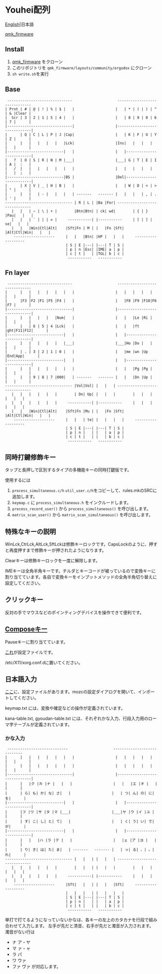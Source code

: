 # Youhei配列
[English](README.md)|日本語

[qmk_firmware][qmk]

## Install
1. [qmk_firmware][qmk] をクローン
2. このリポジトリを `qmk_firmware/layouts/community/ergodox` にクローン
3. `sh write.sh`を実行

## Base
```
 ------------------------------                     ------------------------------
| Prnt | # | @ | ! | % | $ |   |                   |   | * | ( | ) | ^ | & |Clear |
|  Scr | 3 | 2 | 1 | 5 | 4 |   |                   |   | 8 | 9 | 0 | 6 | 7 |      |
|------------------------------|                   |------------------------------|
|      | Q | C | L | P | J |Cap|                   |   | K | F | U | Y | Z |      |
|      |   |   |   |   |   |Lck|                   |Ins|   |   |   |   |   |      |
|--------------------------|   |                   |   |--------------------------|
|   ?  | O | S | R | N | M |___|                   |___| G | T | E | I | A |  :   |
|   /  |   |   |   |   |   |   |                   |   |   |   |   |   |   |  ;   |
|--------------------------|BS |                   |Del|--------------------------|
|      | X | V | _ | H | B |   |                   |   | W | D | < | > | " |      |
|      |   |   | - |   |   |   | -------   ------- |   |   |   | , | . | ' |      |
------------------------------- | R | L | |Ba |For| ------------------------------
   |   |   | ~ | \ | + |        |Btn|Btn| | ck| wd|        | { | } |Pau|   |   |
   |   |   | ` | | | = |     -----------| |-----------     | [ | ] | se|   |   |
   |   |   |Win|Ctl|Alt|    |Sft|Fn | M | |   |Fn |Sft|    |Alt|Ctl|Win|   |   |
    -------------------     |   |   |Btn| |HP |   |   |     -------------------
                            | S | E |---| |---| T | S |
                            | p | n |Esc| |IME| a | p |
                            | c | t |   | |TGL| b | c |
                             -----------   -----------
```

## Fn layer

```
 ------------------------------                     ------------------------------
|      |   |   |   |   |   |   |                   |   |   |   |   |   |   |      |
|      |F3 |F2 |F1 |F5 |F4 |   |                   |   |F8 |F9 |F10|F6 |F7 |      |
|------------------------------|                   |------------------------------|
|      |   |   |   |   |Num|   |                   |   |   |Le |Ri |   |   |      |
|      |   | 6 | 5 | 4 |Lck|   |                   |   |   |ft |ght|F11|F12|      |
|--------------------------|   |                   |   |--------------------------|
|      |   |   |   |   |   |___|                   |___|Ho |Do |   |   |   |      |
|      | . | 3 | 2 | 1 | 0 |   |                   |   |me |wn |Up |End|App|      |
|--------------------------|   |                   |   |--------------------------|
|      |   |   |   |   |   |   |                   |   |   |Pg |Pg |   |   |      |
|      |   | 9 | 8 | 7 |000|   | -------   ------- |   |   |Dn |Up |   |   |      |
------------------------------- |Vol|Vol| |   |   | ------------------------------
   |   |   |   |   |   |        | Dn| Up| |   |   |        |   |   |   |   |   |
   |   |   |   |   |   |     -----------| |-----------     |   |   |   |   |   |
   |   |   |Win|Ctl|Alt|    |Sft|Fn |Mu | |   |Fn |Sft|    |Alt|Ctl|Win|   |   |
    -------------------     |   |   | te| |   |   |   |     -------------------
                            | S | E |---| |---| T | S |
                            | p | n |   | |   | a | p |
                            | c | t |   | |   | b | c |
                             -----------   -----------
```

## 同時打鍵修飾キー
タップと長押しで区別するタイプの多機能キーの同時打鍵版です。

使用するには
1. `process_simultaneous.c/h` `util_user.c/h`をコピーして、rules.mkのSRCに追加します。
2. `keymap.c` に `process_simultaneous.h` をインクルードします。
3. `process_record_user()` から `process_simultaneous()` を呼び出します。
4. `matrix_scan_user()` から `matrix_scan_simultaneous()` を呼び出します。

## 特殊なキーの説明
WinLck,CtrLck,AltLck,SftLckは修飾キーロックです。CapsLockのように、押すと再度押すまで修飾キーが押されたようになります。

Clearキーは修飾キーロックを一度に解除します。

IMEキーは全角半角キーです。チルダとキーコードが被っているので変換キーに割り当てています。各自で変換キーをインプットメソッドの全角半角切り替えに設定してください。

## クリックキー
反対の手でマウスなどのポインティングデバイスを操作できて便利です。

## [Composeキー](https://en.wikipedia.org/wiki/Compose_key)
Pauseキーに割り当てています。

[これ](https://github.com/h-youhei/myconfig/tree/master/etc/X11/xorg.conf.d/70-keyboard.conf)が設定ファイルです。

/etc/X11/xorg.conf.dに置いてください。

## 日本語入力
[ここ](https://github.com/h-youhei/myconfig/tree/master/init/mozc)に、設定ファイルがあります。mozcの設定ダイアログを開いて、インポートしてください。

keymap.txt には、変換や確定などの操作が定義されています。

kana-table.txt, gyoudan-table.txt には、それぞれかな入力、行段入力用のローマ字テーブルが定義されています。

### かな入力
```
 ----------------------------                     ----------------------------
|      |   |   |   |   |   |   |                   |   |   |   |   |   |   |      |
|      |   |   |   |   |   |   |                   |   |   |   |   |   |   |      |
|------------------------------|                   |------------------------------|
|      |   |ク |カ |ナ |   |   |                   |   |   |エ |オ |   |   |      |
|      | ら| も| か| な| さ|   |                   |   | つ| ん| の| に| を|      |
|--------------------------|   |                   |   |--------------------------|
|      |フ |ワ |サ |タ |マ |___|                   |___|ヤ |ウ |イ |ユ |   |      |
|      | す| こ| し| と| て|   |                   |   | く| う| い| で| が|      |
|--------------------------|   |                   |   |--------------------------|
|      |   |   |ハ |ラ |テ |   |                   |   |ェ |ア |ヨ |   |   |      |
|      | り| き| は| た| ま|   | -------   ------- |   | っ| る| 、| 。| れ|      |
------------------------------- |   |   | |   |   | ------------------------------
   |   |   |   |   |   |        |   |   | |   |   |        |   |   |   |   |   |
   |   |   |   |   |   |     -----------| |-----------     |   |   |   |   |   |
    -------------------     |Sft|   |   | |   |   |Sft|     -------------------
                            |   |   |   | |   |   |   |
                            | S | E |---| |---| T | S |
                            | p | n |   | |   | a | p |
                            | c | t |   | |   | b | c |
                             -----------   -----------
```
単打で打てるようになっていないかなは、各キーの左上のカタカナを行段で組み合わせて入力します。
左手が先だと清音、右手が先だと濁音が入力されます。
濁音がない行は
- ナ ア・ヤ
- マ ァ・ャ
- ラ パ
- ワ ウァ
- ファ ヴァ
が対応します。

[qmk]: https://github.com/qmk/qmk_firmware
